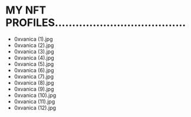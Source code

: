 # MY NFT PROFILES......................................
- 0xvanica (1).jpg
- 0xvanica (2).jpg
- 0xvanica (3).jpg
- 0xvanica (4).jpg
- 0xvanica (5).jpg
- 0xvanica (6).jpg
- 0xvanica (7).jpg
- 0xvanica (8).jpg
- 0xvanica (9).jpg
- 0xvanica (10).jpg
- 0xvanica (11).jpg
- 0xvanica (12).jpg
